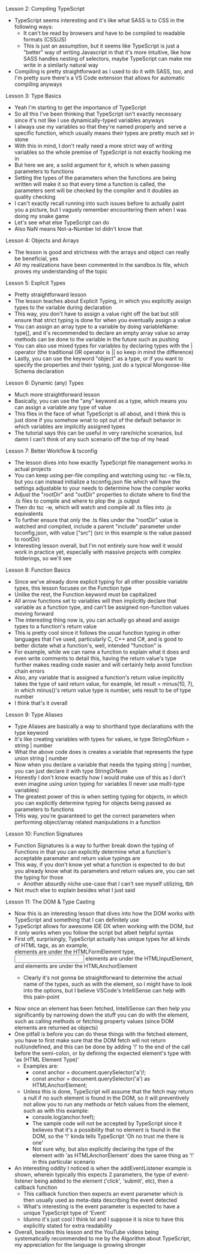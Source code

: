 Lesson 2: Compiling TypeScript
* TypeScript seems interesting and it's like what SASS is to CSS in the following ways:
  * It can't be read by browsers and have to be compiled to readable formats (CSS/JS)
  * This is just an assumption, but it seems like TypeScript is just a "better" way of writing Javascript in that it's more intuitive, like how SASS handles nesting of selectors, maybe TypeScript can make me write in a similarly natural way
* Compiling is pretty straightforward as I used to do it with SASS, too, and I'm pretty sure there's a VS Code extension that allows for automatic compiling anyways

Lesson 3: Type Basics
* Yeah I'm starting to get the importance of TypeScript
* So all this I've been thinking that TypeScript isn't exactly necessary since it's not like I use dynamically-typed variables anyways
* I always use my variables so that they're named properly and serve a specific function, which usually means their types are pretty much set in stone
* With this in mind, I don't really need a more strict way of writing variables so the whole premise of TypeScript is not exactly hooking me in
* But here we are, a solid argument for it, which is when passing parameters to functions
* Setting the types of the parameters when the functions are being written will make it so that every time a function is called, the parameters sent will be checked by the compiler and it doubles as quality checking
* I can't exactly recall running into such issues before to actually paint you a picture, but I vaguely remember encountering them when I was doing my snake game
* Let's see what else TypeScript can do
* Also NaN means Not-a-Number lol didn't know that

Lesson 4: Objects and Arrays
* The lesson is good and strictness with the arrays and object can really be beneficial, yes
* All my realizations have been commented in the sandbox.ts file, which proves my understanding of the topic

Lesson 5: Explicit Types
* Pretty straightforward lesson
* The lesson teaches about Explicit Typing, in which you explicitly assign types to the variable during declaration
* This way, you don't have to assign a value right off the bat but still ensure that strict typing is done for when you eventually assign a value
* You can assign an array type to a variable by doing variableName: type[], and it's recommended to declare an empty array value so array methods can be done to the variable in the future such as pushing
* You can also use mixed types for variables by declaring types with the | operator (the traditional OR operator is || so keep in mind the difference)
* Lastly, you can use the keyword "object" as a type, or if you want to specify the properties and their typing, just do a typical Mongoose-like Schema declaration

Lesson 6: Dynamic (any) Types
* Much more straightforward lesson
* Basically, you can use the "any" keyword as a type, which means you can assign a variable any type of value
* This flies in the face of what TypeScript is all about, and I think this is just done if you somehow wnat to opt out of the default behavior in which variables are implicitly assigned types
* The tutorial says this can be useful in very rare/niche scenarios, but damn I can't think of any such scenario off the top of my head

Lesson 7: Better Workflow & tsconfig
* The lesson dives into how exactly TypeScript file management works in actual projects
* You can keep using per-file compiling and watching using tsc -w file.ts, but you can instead initialize a tsconfig.json file which will have the settings adjustable to your needs to determine how the compiler works
* Adjust the "rootDir" and "outDir" properties to dictate where to find the .ts files to compile and where to plop the .js output
* Then do tsc -w, which will watch and compile all .ts files into .js equivalents
* To further ensure that only the .ts files under the "rootDir" value is watched and compiled, include a parent "include" parameter under tsconfig.json, with value ["src"] (src in this example is the value passed to rootDir)
* Interesting lesson overall, but I'm not entirely sure how well it would work in practice yet, especially with massive projects with complex folderings, so we'll see

Lesson 8: Function Basics
* Since we've already done explicit typing for all other possible variable types, this lesson focuses on the Function type
* Unlike the rest, the Function keyword must be capitalized
* All arrow functions set to variables will then implicitly declare that variable as a function type, and can't be assigned non-function values moving forward
* The interesting thing now is, you can actually go ahead and assign types to a function's return value
* This is pretty cool since it follows the usual function typing in other languages that I've used, particularly C, C++ and C#, and is good to better dictate what a function's, well, intended "function" is
* For example, while we can name a function to explain what it does and even write comments to detail this, having the return value's type further makes reading code easier and will certainly help avoid function chain errors
* Also, any variable that is assigned a function's return value implicitly takes the type of said return value, for example, let result = minus(10, 7), in which minus()'s return value type is number, sets result to be of type number
* I think that's it overall

Lesson 9: Type Aliases
* Type Aliases are basically a way to shorthand type declarations with the type keyword
* It's like creating variables with types for values, ie type StringOrNum = string | number
* What the above code does is creates a variable that represents the type union string | number
* Now when you declare a variable that needs the typing string | number, you can just declare it with type StringOrNum
* Honestly I don't know exactly how I would make use of this as I don't even imagine using union typing for variables (I never use multi-type variables)
* The greatest power of this is when setting typing for objects, in which you can explicitly determine typing for objects being passed as parameters to functions
* THis way, you're guaranteed to get the correct parameters when performing object/array related manipulations in a function

Lesson 10: Function Signatures
* Function Signatures is a way to further break down the typing of Functions in that you can explicitly determine what a function's acceptable paramater and return value typings are
* This way, if you don't know yet what a function is expected to do but you already know what its parameters and return values are, you can set the typing for those
  * Another absurdly niche use-case that I can't see myself utilizing, tbh
* Not much else to explain besides what I just said

Lesson 11: The DOM & Type Casting
* Now this is an interesting lesson that dives into how the DOM works with TypeScript and something that I can definitely use
* TypeScript allows for awesome IDE DX when working with the DOM, but it only works when you follow the script but albeit helpful syntax
* First off, surprisingly, TypeScript actually has unique types for all kinds of HTML tags, as an example, <form> elements are under the HTMLFormElement type, <input> elements are under the HTMLInputElement, and <a> elements are under the HTMLAnchorElement
  * Clearly it's not gonna be straightforward to determine the actual name of the types, such as with the <a> element, so I might have to look into the options, but I believe VSCode's IntelliSense can help with this pain-point
* Now once an element has been fetched, IntelliSense can then help you significantly by narrowing down the stuff you can do with the element, such as calling methods or fetching property values (since DOM elements are returned as objects)
* One pitfall is before you can do these things with the fetched element, you have to first make sure that the DOM fetch will not return null/undefined, and this can be done by adding '!' to the end of the call before the semi-colon, or by defining the expected element's type with 'as (HTML Element Type)'
  * Examples are:
    * const anchor = document.querySelector('a')!;
    * const anchor = document.querySelector('a') as HTMLAnchorElement;
  * Unless this is done, TypeScript will assume that the fetch may return a null if no such element is found in the DOM, so it will preventively not allow you to run any methods or fetch values from the element, such as with this example:
    * console.log(anchor.href);
    * The sample code will not be accepted by TypeScript since it believes that it's a possibility that no <a> element is found in the DOM, so the '!' kinda tells TypeScript 'Oh no trust me there is one'
    * Not sure why, but also explicitly declaring the type of the element with 'as HTMLAnchorElement' does the same thing as '!' in this particular scenario
* An interesting oddity I noticed is when the addEventListener example is shown, wherein typically this expects 2 parameters, the type of event-listener being added to the element ('click', 'submit', etc), then a callback function
  * This callback function then expects an event parameter which is then usually used as meta-data describing the event detected
  * What's interesting is the event parameter is expected to have a unique TypeScript type of 'Event'
  * Idunno it's just cool I think lol and I suppose it is nice to have this explicitly stated for extra readability
* Overall, besides this lesson and the YouTube videos being systematically recommended to me by the Algorithm about TypeScript, my appreciation for the language is growing stronger